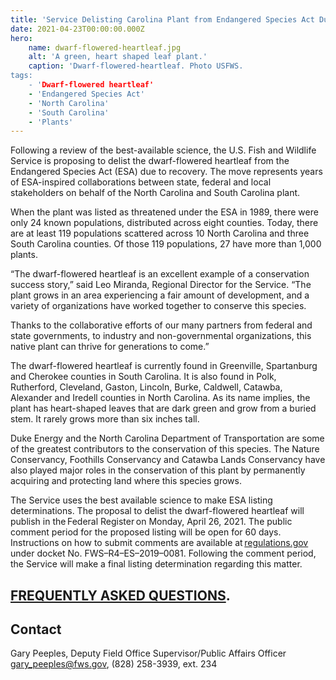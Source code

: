 ```yaml
---
title: 'Service Delisting Carolina Plant from Endangered Species Act Due to Recovery'
date: 2021-04-23T00:00:00.000Z
hero:
    name: dwarf-flowered-heartleaf.jpg
    alt: 'A green, heart shaped leaf plant.'
    caption: 'Dwarf-flowered-heartleaf. Photo USFWS.
tags:
    - 'Dwarf-flowered heartleaf'
    - 'Endangered Species Act'
    - 'North Carolina'
    - 'South Carolina'
    - 'Plants'
---
```

Following a review of the best-available science, the U.S. Fish and Wildlife Service is proposing to delist the dwarf-flowered heartleaf from the Endangered Species Act (ESA) due to recovery. The move represents years of ESA-inspired collaborations between state, federal and local stakeholders on behalf of the North Carolina and South Carolina plant. 

When the plant was listed as threatened under the ESA in 1989, there were only 24 known populations, distributed across eight counties. Today, there are at least 119 populations scattered across 10 North Carolina and three South Carolina counties. Of those 119 populations, 27 have more than 1,000 plants.  

“The dwarf-flowered heartleaf is an excellent example of a conservation success story,” said Leo Miranda, Regional Director for the Service. “The plant grows in an area experiencing a fair amount of development, and a variety of organizations have worked together to conserve this species. 

Thanks to the collaborative efforts of our many partners from federal and state governments, to industry and non-governmental organizations, this native plant can thrive for generations to come.”

The dwarf-flowered heartleaf is currently found in Greenville, Spartanburg and Cherokee counties in South Carolina. It is also found in Polk, Rutherford, Cleveland, Gaston, Lincoln, Burke, Caldwell, Catawba, Alexander and Iredell counties in North Carolina. As its name implies, the plant has heart-shaped leaves that are dark green and grow from a buried stem. It rarely grows more than six inches tall.  

Duke Energy and the North Carolina Department of Transportation are some of the greatest contributors to the conservation of this species. The Nature Conservancy, Foothills Conservancy and Catawba Lands Conservancy have also played major roles in the conservation of this plant by permanently acquiring and protecting land where this species grows. 

The Service uses the best available science to make ESA listing determinations. The proposal to delist the dwarf-flowered heartleaf will publish in the Federal Register on Monday, April 26, 2021. The public comment period for the proposed listing will be open for 60 days. Instructions on how to submit comments are available at [regulations.gov](regulations.gov) under docket No. FWS–R4–ES–2019–0081. Following the comment period, the Service will make a final listing determination regarding this matter. 

## [FREQUENTLY ASKED QUESTIONS](/faq/proposed-delisting-of-the-dwarf-flowered-heartleaf/). 

## Contact
Gary Peeples, Deputy Field Office Supervisor/Public Affairs Officer
[gary_peeples@fws.gov](mailto:gary_peeples@fws.gov), (828) 258-3939, ext. 234
